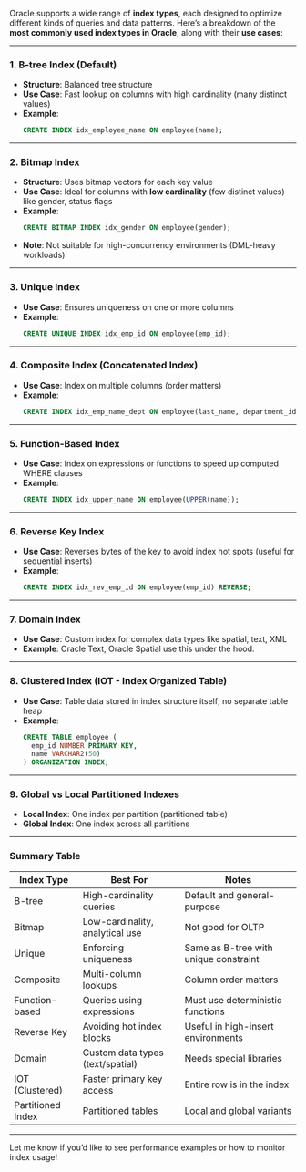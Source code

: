 Oracle supports a wide range of **index types**, each designed to optimize different kinds of queries and data patterns. Here’s a breakdown of the **most commonly used index types in Oracle**, along with their **use cases**:

---

### **1. B-tree Index (Default)**
- **Structure**: Balanced tree structure
- **Use Case**: Fast lookup on columns with high cardinality (many distinct values)
- **Example**:
  ```sql
  CREATE INDEX idx_employee_name ON employee(name);
  ```

---

### **2. Bitmap Index**
- **Structure**: Uses bitmap vectors for each key value
- **Use Case**: Ideal for columns with **low cardinality** (few distinct values) like gender, status flags
- **Example**:
  ```sql
  CREATE BITMAP INDEX idx_gender ON employee(gender);
  ```
- **Note**: Not suitable for high-concurrency environments (DML-heavy workloads)

---

### **3. Unique Index**
- **Use Case**: Ensures uniqueness on one or more columns
- **Example**:
  ```sql
  CREATE UNIQUE INDEX idx_emp_id ON employee(emp_id);
  ```

---

### **4. Composite Index (Concatenated Index)**
- **Use Case**: Index on multiple columns (order matters)
- **Example**:
  ```sql
  CREATE INDEX idx_emp_name_dept ON employee(last_name, department_id);
  ```

---

### **5. Function-Based Index**
- **Use Case**: Index on expressions or functions to speed up computed WHERE clauses
- **Example**:
  ```sql
  CREATE INDEX idx_upper_name ON employee(UPPER(name));
  ```

---

### **6. Reverse Key Index**
- **Use Case**: Reverses bytes of the key to avoid index hot spots (useful for sequential inserts)
- **Example**:
  ```sql
  CREATE INDEX idx_rev_emp_id ON employee(emp_id) REVERSE;
  ```

---

### **7. Domain Index**
- **Use Case**: Custom index for complex data types like spatial, text, XML
- **Example**:
  Oracle Text, Oracle Spatial use this under the hood.

---

### **8. Clustered Index (IOT - Index Organized Table)**
- **Use Case**: Table data stored in index structure itself; no separate table heap
- **Example**:
  ```sql
  CREATE TABLE employee (
    emp_id NUMBER PRIMARY KEY,
    name VARCHAR2(50)
  ) ORGANIZATION INDEX;
  ```

---

### **9. Global vs Local Partitioned Indexes**
- **Local Index**: One index per partition (partitioned table)
- **Global Index**: One index across all partitions

---

### Summary Table

| Index Type         | Best For                         | Notes |
|--------------------|----------------------------------|-------|
| B-tree             | High-cardinality queries         | Default and general-purpose |
| Bitmap             | Low-cardinality, analytical use  | Not good for OLTP |
| Unique             | Enforcing uniqueness             | Same as B-tree with unique constraint |
| Composite          | Multi-column lookups             | Column order matters |
| Function-based     | Queries using expressions        | Must use deterministic functions |
| Reverse Key        | Avoiding hot index blocks        | Useful in high-insert environments |
| Domain             | Custom data types (text/spatial) | Needs special libraries |
| IOT (Clustered)    | Faster primary key access        | Entire row is in the index |
| Partitioned Index  | Partitioned tables               | Local and global variants |

---

Let me know if you’d like to see performance examples or how to monitor index usage!